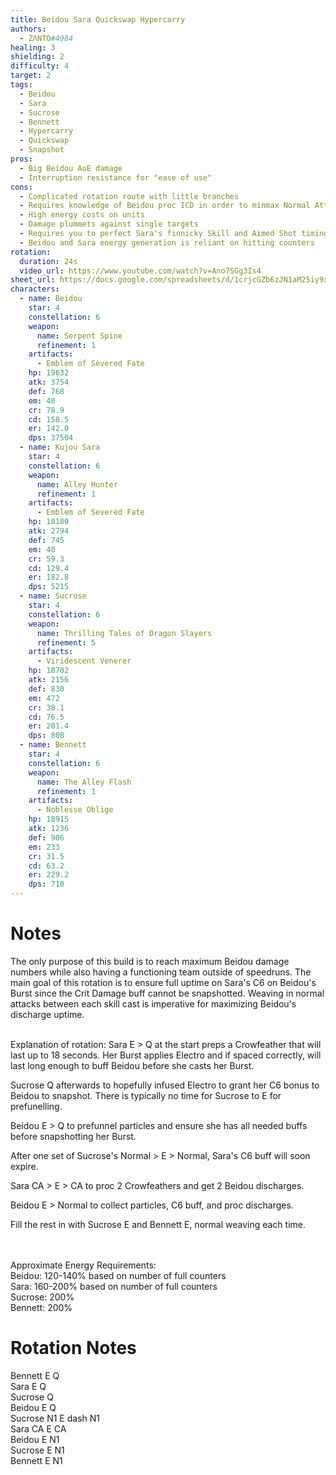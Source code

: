 ```yaml
---
title: Beidou Sara Quickswap Hypercarry 
authors:
  - ZΛNTO#4984
healing: 3
shielding: 2
difficulty: 4
target: 2
tags:
  - Beidou
  - Sara
  - Sucrose
  - Bennett
  - Hypercarry
  - Quickswap
  - Snapshot
pros:
  - Big Beidou AoE damage
  - Interruption resistance for "ease of use"
cons: 
  - Complicated rotation route with little branches
  - Requires knowledge of Beidou proc ICD in order to minmax Normal Attack weaving
  - High energy costs on units
  - Damage plummets against single targets
  - Requires you to perfect Sara's finnicky Skill and Aimed Shot timings
  - Beidou and Sara energy generation is reliant on hitting counters
rotation:
  duration: 24s
  video_url: https://www.youtube.com/watch?v=Ano7SGg3Is4
sheet_url: https://docs.google.com/spreadsheets/d/1crjcGZb6zJN1aM25iy9xyD_Vo5PVtmw128hpn2oD1Qk/edit#gid=1396622579
characters:
  - name: Beidou
    star: 4
    constellation: 6
    weapon:
      name: Serpent Spine
      refinement: 1
    artifacts:
      - Emblem of Severed Fate
    hp: 19632
    atk: 3754
    def: 768
    em: 40
    cr: 78.9
    cd: 158.5
    er: 142.0
    dps: 37504
  - name: Kujou Sara
    star: 4
    constellation: 6
    weapon:
      name: Alley Hunter
      refinement: 1
    artifacts:
      - Emblem of Severed Fate
    hp: 18180
    atk: 2794
    def: 745
    em: 40
    cr: 59.3
    cd: 129.4
    er: 182.8
    dps: 5215
  - name: Sucrose
    star: 4
    constellation: 6
    weapon:
      name: Thrilling Tales of Dragon Slayers
      refinement: 5
    artifacts:
      - Viridescent Venerer
    hp: 18702
    atk: 2156
    def: 830
    em: 472
    cr: 38.1
    cd: 76.5
    er: 201.4
    dps: 808
  - name: Bennett
    star: 4
    constellation: 6
    weapon:
      name: The Alley Flash
      refinement: 1
    artifacts:
      - Noblesse Oblige
    hp: 18915
    atk: 1236
    def: 906
    em: 233
    cr: 31.5
    cd: 63.2
    er: 229.2
    dps: 710
---
```


# **Notes**
The only purpose of this build is to reach maximum Beidou damage numbers while also having a functioning team outside of speedruns. The main goal of this rotation is to ensure full uptime on Sara's C6 on Beidou's Burst since the Crit Damage buff cannot be snapshotted.
Weaving in normal attacks between each skill cast is imperative for maximizing Beidou's discharge uptime.
<br></br>

Explanation of rotation: 
Sara E > Q at the start preps a Crowfeather that will last up to 18 seconds. Her Burst applies Electro and if spaced correctly, will last long enough to buff Beidou before she casts her Burst.  

Sucrose Q afterwards to hopefully infused Electro to grant her C6 bonus to Beidou to snapshot. There is typically no time for Sucrose to E for prefunelling.  

Beidou E > Q to prefunnel particles and ensure she has all needed buffs before snapshotting her Burst.  

After one set of Sucrose's Normal > E > Normal, Sara's C6 buff will soon expire.  

Sara CA > E > CA to proc 2 Crowfeathers and get 2 Beidou discharges.  
 
Beidou E > Normal to collect particles, C6 buff, and proc discharges.  

Fill the rest in with Sucrose E and Bennett E, normal weaving each time.  


<br></br>
Approximate Energy Requirements:  
Beidou: 120-140% based on number of full counters  
Sara: 160-200% based on number of full counters  
Sucrose: 200%  
Bennett: 200%  

# **Rotation Notes**  
Bennett E Q  
Sara E Q  
Sucrose Q  
Beidou E Q  
Sucrose N1 E dash N1  
Sara CA E CA  
Beidou E N1  
Sucrose E N1  
Bennett E N1  